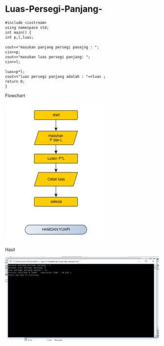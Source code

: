 # Luas-Persegi-Panjang-

    #include <iostream>
    using namespace std;
    int main() {
    int p,l,luas;

    cout<<"masukan panjang persegi panajng : ";
    cin>>p;
    cout<<"masukan luas persegi panjang: ";
    cin>>l;

    luas=p*l;
    cout<<"luas persegi panjang adalah : "<<luas ;
    return 0;
    }
    

Flowchart

![img](https://github.com/hamdanyuapi/Luas-Persegi-Panjang-/blob/master/Screenshot_2.png?raw=true)

Hasil

![img](https://github.com/hamdanyuapi/Luas-Persegi-Panjang-/blob/master/Screenshot_3.png?raw=true)
